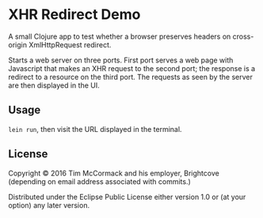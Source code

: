 # XHR Redirect Demo

A small Clojure app to test whether a browser preserves headers on
cross-origin XmlHttpRequest redirect.

Starts a web server on three ports. First port serves a web page with
Javascript that makes an XHR request to the second port; the response
is a redirect to a resource on the third port. The requests as seen by
the server are then displayed in the UI.

## Usage

`lein run`, then visit the URL displayed in the terminal.

## License

Copyright © 2016 Tim McCormack and his employer, Brightcove (depending
on email address associated with commits.)

Distributed under the Eclipse Public License either version 1.0 or (at
your option) any later version.
